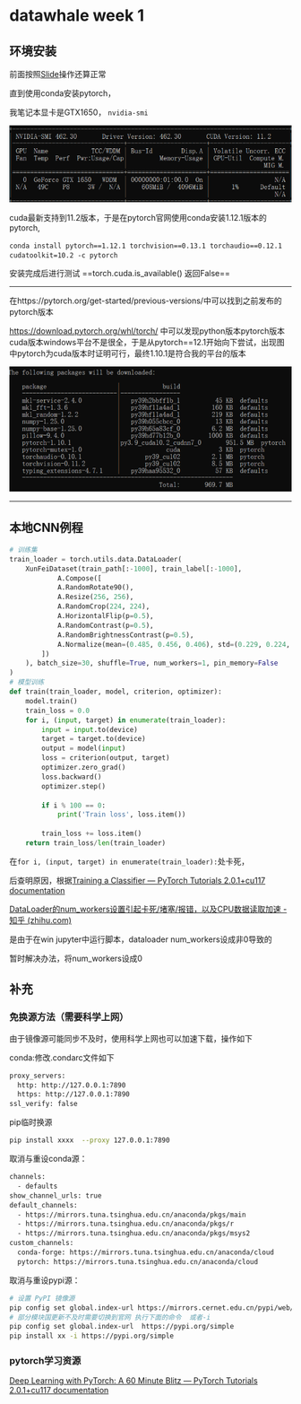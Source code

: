 

# datawhale week 1

## 环境安装

前面按照[Slide](https://gitee.com/anine09/learn-python-the-smart-way-v2/blob/main/slides/chapter_0-Installation.ipynb#https://gitee.com/link?target=https%3A%2F%2Fhelp.mirrors.cernet.edu.cn%2Fanaconda-extra%2F)操作还算正常

直到使用conda安装pytorch，

我笔记本显卡是GTX1650，
		```nvidia-smi```

![image-20230806084302279](figs/image-20230806084302279.png)

cuda最新支持到11.2版本，于是在pytorch官网使用conda安装1.12.1版本的pytorch, 

`conda install pytorch==1.12.1 torchvision==0.13.1 torchaudio==0.12.1 cudatoolkit=10.2 -c pytorch`

 安装完成后进行测试 ==torch.cuda.is_available() 返回False==

-------------------

在https://pytorch.org/get-started/previous-versions/中可以找到之前发布的pytorch版本

https://download.pytorch.org/whl/torch/ 中可以发现python版本pytorch版本cuda版本windows平台不是很全，于是从pytorch==12.1开始向下尝试，出现图中pytorch为cuda版本时证明可行，最终1.10.1是符合我的平台的版本

![image-20230806084556700](figs/image-20230806084556700.png)

--------------------

## 本地CNN例程

```python
# 训练集
train_loader = torch.utils.data.DataLoader(
    XunFeiDataset(train_path[:-1000], train_label[:-1000],
            A.Compose([
            A.RandomRotate90(),
            A.Resize(256, 256),
            A.RandomCrop(224, 224),
            A.HorizontalFlip(p=0.5),
            A.RandomContrast(p=0.5),
            A.RandomBrightnessContrast(p=0.5),
            A.Normalize(mean=(0.485, 0.456, 0.406), std=(0.229, 0.224, 0.225))
        ])
    ), batch_size=30, shuffle=True, num_workers=1, pin_memory=False
)
# 模型训练
def train(train_loader, model, criterion, optimizer):
    model.train()
    train_loss = 0.0
    for i, (input, target) in enumerate(train_loader):
        input = input.to(device)
        target = target.to(device)
        output = model(input)
        loss = criterion(output, target)
        optimizer.zero_grad()
        loss.backward()
        optimizer.step()

        if i % 100 == 0:
            print('Train loss', loss.item())
            
        train_loss += loss.item()
    return train_loss/len(train_loader)
```

在`for i, (input, target) in enumerate(train_loader):`处卡死，

后查明原因，根据[Training a Classifier — PyTorch Tutorials 2.0.1+cu117 documentation](https://pytorch.org/tutorials/beginner/blitz/cifar10_tutorial.html)

[DataLoader的num_workers设置引起卡死/堵塞/报错，以及CPU数据读取加速 - 知乎 (zhihu.com)](https://zhuanlan.zhihu.com/p/366595260#但实际上肯定是可以不设置成0，不放入main函数，还可以在win下用jupyter的。)

是由于在win jupyter中运行脚本，dataloader num_workers设成非0导致的

暂时解决办法，将num_workers设成0

## 补充

### 免换源方法（需要科学上网）

由于镜像源可能同步不及时，使用科学上网也可以加速下载，操作如下

conda:修改.condarc文件如下

```bash
proxy_servers:
  http: http://127.0.0.1:7890
  https: http://127.0.0.1:7890
ssl_verify: false
```

pip临时换源

```bash
pip install xxxx  --proxy 127.0.0.1:7890
```

取消与重设conda源：

```bash
channels:
  - defaults
show_channel_urls: true
default_channels:
  - https://mirrors.tuna.tsinghua.edu.cn/anaconda/pkgs/main
  - https://mirrors.tuna.tsinghua.edu.cn/anaconda/pkgs/r
  - https://mirrors.tuna.tsinghua.edu.cn/anaconda/pkgs/msys2
custom_channels:
  conda-forge: https://mirrors.tuna.tsinghua.edu.cn/anaconda/cloud
  pytorch: https://mirrors.tuna.tsinghua.edu.cn/anaconda/cloud
```

取消与重设pypi源：

```bash
# 设置 PyPI 镜像源
pip config set global.index-url https://mirrors.cernet.edu.cn/pypi/web/simple 
# 部分模块国更新不及时需要切换到官网 执行下面的命令  或者-i
pip config set global.index-url  https://pypi.org/simple  
pip install xx -i https://pypi.org/simple
```

###  pytorch学习资源

[Deep Learning with PyTorch: A 60 Minute Blitz — PyTorch Tutorials 2.0.1+cu117 documentation](https://pytorch.org/tutorials/beginner/deep_learning_60min_blitz.html)






